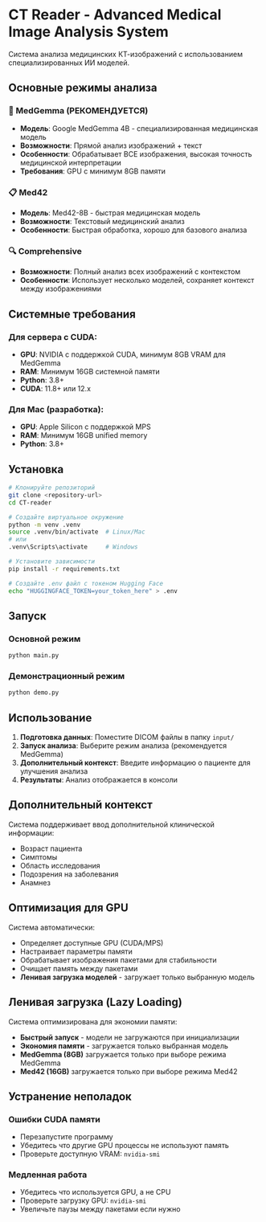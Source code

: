 # CT Reader - Advanced Medical Image Analysis System

Система анализа медицинских КТ-изображений с использованием специализированных ИИ моделей.

## Основные режимы анализа

### 🏥 MedGemma (РЕКОМЕНДУЕТСЯ)
- **Модель**: Google MedGemma 4B - специализированная медицинская модель
- **Возможности**: Прямой анализ изображений + текст
- **Особенности**: Обрабатывает ВСЕ изображения, высокая точность медицинской интерпретации
- **Требования**: GPU с минимум 8GB памяти

### 📋 Med42
- **Модель**: Med42-8B - быстрая медицинская модель
- **Возможности**: Текстовый медицинский анализ
- **Особенности**: Быстрая обработка, хорошо для базового анализа

### 🔍 Comprehensive
- **Возможности**: Полный анализ всех изображений с контекстом
- **Особенности**: Использует несколько моделей, сохраняет контекст между изображениями

## Системные требования

### Для сервера с CUDA:
- **GPU**: NVIDIA с поддержкой CUDA, минимум 8GB VRAM для MedGemma
- **RAM**: Минимум 16GB системной памяти
- **Python**: 3.8+
- **CUDA**: 11.8+ или 12.x

### Для Mac (разработка):
- **GPU**: Apple Silicon с поддержкой MPS
- **RAM**: Минимум 16GB unified memory
- **Python**: 3.8+

## Установка

```bash
# Клонируйте репозиторий
git clone <repository-url>
cd CT-reader

# Создайте виртуальное окружение
python -m venv .venv
source .venv/bin/activate  # Linux/Mac
# или
.venv\Scripts\activate     # Windows

# Установите зависимости
pip install -r requirements.txt

# Создайте .env файл с токеном Hugging Face
echo "HUGGINGFACE_TOKEN=your_token_here" > .env
```

## Запуск

### Основной режим
```bash
python main.py
```

### Демонстрационный режим
```bash
python demo.py
```

## Использование

1. **Подготовка данных**: Поместите DICOM файлы в папку `input/`
2. **Запуск анализа**: Выберите режим анализа (рекомендуется MedGemma)
3. **Дополнительный контекст**: Введите информацию о пациенте для улучшения анализа
4. **Результаты**: Анализ отображается в консоли

## Дополнительный контекст

Система поддерживает ввод дополнительной клинической информации:
- Возраст пациента
- Симптомы
- Область исследования
- Подозрения на заболевания
- Анамнез

## Оптимизация для GPU

Система автоматически:
- Определяет доступные GPU (CUDA/MPS)
- Настраивает параметры памяти
- Обрабатывает изображения пакетами для стабильности
- Очищает память между пакетами
- **Ленивая загрузка моделей** - загружает только выбранную модель

## Ленивая загрузка (Lazy Loading)

Система оптимизирована для экономии памяти:
- **Быстрый запуск** - модели не загружаются при инициализации
- **Экономия памяти** - загружается только выбранная модель
- **MedGemma (8GB)** загружается только при выборе режима MedGemma
- **Med42 (16GB)** загружается только при выборе режима Med42

## Устранение неполадок

### Ошибки CUDA памяти
- Перезапустите программу
- Убедитесь что другие GPU процессы не используют память
- Проверьте доступную VRAM: `nvidia-smi`

### Медленная работа
- Убедитесь что используется GPU, а не CPU
- Проверьте загрузку GPU: `nvidia-smi`
- Увеличьте паузы между пакетами если нужно 